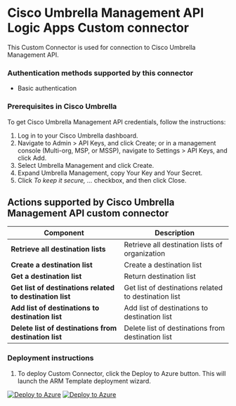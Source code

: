 # Cisco Umbrella Management API Logic Apps Custom connector

This Custom Connector is used for connection to Cisco Umbrella Management API.

### Authentication methods supported by this connector

* Basic authentication

### Prerequisites in Cisco Umbrella

To get Cisco Umbrella Management API credentials, follow the instructions:

1. Log in to your Cisco Umbrella dashboard.
2. Navigate to Admin > API Keys, and click Create; or in a management console (Multi-org, MSP, or MSSP), navigate to Settings > API Keys, and click Add.
3. Select Umbrella Management and click Create.
4. Expand Umbrella Management, copy Your Key and Your Secret.
5. Click *To keep it secure, ...* checkbox, and then click Close.

## Actions supported by Cisco Umbrella Management API custom connector

| **Component** | **Description** |
| --------- | -------------- |
| **Retrieve all destination lists** | Retrieve all destination lists of organization |
| **Create a destination list** | Create a destination list |
| **Get a destination list** | Return destination list |
| **Get list of destinations related to destination list** | Get list of destinations related to destination list |
| **Add list of destinations to destination list** | Add list of destinations to destination list |
| **Delete list of destinations from destination list** | Delete list of destinations from destination list |

### Deployment instructions

1. To deploy Custom Connector, click the Deploy to Azure button. This will launch the ARM Template deployment wizard.

[![Deploy to Azure](https://aka.ms/deploytoazurebutton)](https://portal.azure.com/#create/Microsoft.Template/uri/https%3A%2F%2Fraw.githubusercontent.com%2FAzure%2FAzure-Sentinel%2Fmaster%2FPlaybooks%2FCiscoUmbrella%2FCiscoUmbrellaManagementAPIConnector%2Fazuredeploy.json) [![Deploy to Azure](https://aka.ms/deploytoazuregovbutton)](https://portal.azure.us/#create/Microsoft.Template/uri/https%3A%2F%2Fraw.githubusercontent.com%2FAzure%2FAzure-Sentinel%2Fmaster%2FPlaybooks%2FCiscoUmbrella%2FCiscoUmbrellaManagementAPIConnector%2Fazuredeploy.json)